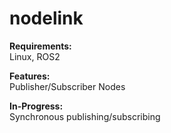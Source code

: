 # nodelink

**Requirements:**   
Linux, ROS2

**Features:**  
Publisher/Subscriber Nodes

**In-Progress:**  
Synchronous publishing/subscribing 
